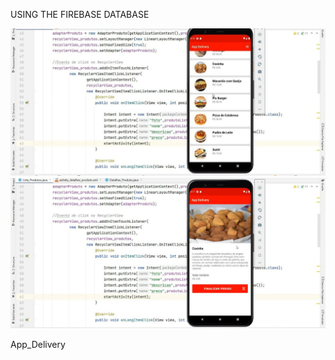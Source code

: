 USING THE FIREBASE DATABASE


<img src="printApp.jpeg" alt="Texto alternativo" width="900"/>

<img src="printApp2.jpeg" alt="Texto alternativo" width="900"/>


App_Delivery
